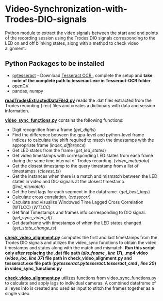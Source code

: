 # Video-Synchronization-with-Trodes-DIO-signals
Python module to extract the video signals between the start and end points of the recording session using the Trodes DIO signals corresponding to the LED on and off blinking states, along with a method to check video alignment.   

## Python Packages to be installed
* [pytesseract](https://pypi.org/project/pytesseract/) - Download [Tesseract OCR ](https://digi.bib.uni-mannheim.de/tesseract/tesseract-ocr-w64-setup-v5.0.0-alpha.20201127.exe) , complete the setup and **take note of the complete path to tesseract.exe in Tesseract-OCR folder**.
* [openCV](https://pypi.org/project/opencv-python/) 
* pandas, numpy 

[**readTrodesExtractedDataFile3.py**](https://github.com/Muthu-Jeyanthi/Video-Synchronization-with-Trodes-DIO-signals/blob/main/readTrodesExtractedDataFile3.py) reads the .dat files extracted from the Trodes recording (.rec) files and creates a dictionary with data and session information. 

[**video_sync_functions.py**](https://github.com/Muthu-Jeyanthi/Video-Synchronization-with-Trodes-DIO-signals/blob/main/video_sync_functions.py) contains the following functions:
* Digit recognition from a frame (*get_digits*)
* Find the difference between the gpu-level and python-level frame indices to calculate the shift required to match the timestamps with the appropriate frame (*index_difference*)
* Get LED states from the frame  (*get_led_states*)
* Get video timestamps with corresponding LED states from each frame during the same time interval of Trodes recording. (*video_metadata*)
* Get the closest timestamp to the query timestamp from a list of timestamps. (*closest_ts*)
* Get the instances when there is a match and mismatch between the LED states in video and DIO signals at the closest timestamp. (*find_mismatch*) 
* Get the best lags for each segment in the dataframe. (*get_best_lags*)
* Calculate cross correlation. (*crosscorr*)
* Caculate and visualize Windowed Time Lagged Cross Correlation (WTLCC) (*WTLCC*)
* Get final Timestamps and frames info corresponding to DIO signal. (*get_sync_video_df*)
* Get dataframe with timestamps of when the LED states changed. (*get_state_change_ts*)

[**check_video_alignment.py**](https://github.com/Muthu-Jeyanthi/Video-Synchronization-with-Trodes-DIO-signals/blob/main/check_video_alignment.py)  computes the first and last timestamps from the Trodes DIO signals and utilizes the video_sync functions to obtain the video timestamps and states along with the match and mismatch. **Run this script only after replacing the .dat file path (*dio_fname , line 17*), .mp4 video (*video_loc, line 37*) file path in check_video_alignment.py and tesseract.exe file path (*pytesseract.pytesseract.tesseract_cmd , line 20*) in video_sync_functions.py** 

[**check_video_alignment.py**]()
utilizes functions from video_sync_functions.py to calculate and apply lags to individual cameras. A combined dataframe of all eyes info is created and used as input to stitch the frames together as a single video. 

